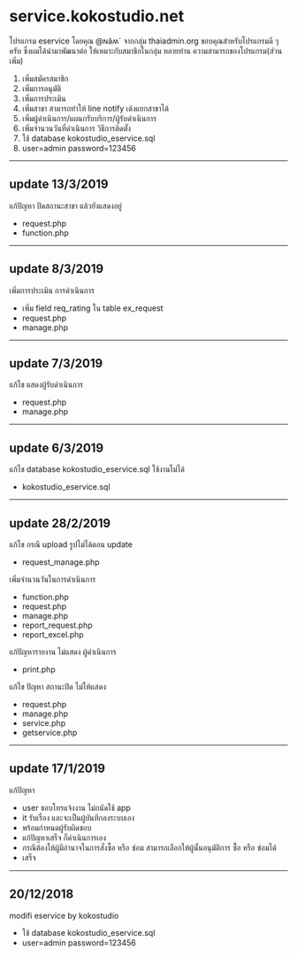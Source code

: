 # service.kokostudio.net
โปรแกรม eservice โดยคุณ @ɴäʍ` จากกลุ่ม thaiadmin.org ขอบคุณสำหรับโปรแกรมดี ๆ ครับ
ซึ่งผมได้นำมาพัฒนาต่อ ให้เหมาะกับสมาชิกในกลุ่ม หลายท่าน
ความสามารถของโปรแกรม(ส่วนเพิ่ม)
1. เพิ่มสมัครสมาชิก
2. เพิ่มการอนุมัติ
3. เพิ่มการประเมิน
4. เพิ่มสาขา สามารถทำให้ line notify เด้งแยกสาขาได้
5. เพิ่มผู้ดำเนินการ/แผนกรับบริการ/ผู้รับดำเนินการ
6. เพิ่มจำนวนวันที่ดำเนินการ
วิธีการติดตั้ง
1. ใช้ database kokostudio_eservice.sql
2. user=admin password=123456
-----
update 13/3/2019
-----
แก้ปัญหา ปิดสถานะสาขา แล้วยังแสดงอยู่
- request.php
- function.php
-----
update 8/3/2019
-----
เพิ่มการประเมิน การดำเนินการ
- เพิ่ม field req_rating ใน table ex_request
- request.php
- manage.php
-----
update 7/3/2019
-----
แก้ไข แสดงผู้รับดำเนินการ
- request.php
- manage.php
-----
update 6/3/2019
-----
แก้ไข database kokostudio_eservice.sql ใช้งานไม่ได้
- kokostudio_eservice.sql
-----
update 28/2/2019
-----
แก้ไข กรณี upload รูปไม่ได้ตอน update
- request_manage.php

เพิ่มจำนวนวันในการดำเนินการ
- function.php
- request.php
- manage.php
- report_request.php
- report_excel.php

แก้ปัญหารายงาน ไม่แสดง ผู้ดำเนินการ
- print.php

แก้ไข ปัญหา สถานะปิด ไม่ให้แสดง
- request.php
- manage.php
- service.php
- getservice.php
-----
update 17/1/2019
-----
แก้ปัญหา 
- user ชอบโทรแจ้งงาน ไม่ถนัดใช้ app
- it รับเรื่อง และจะเป็นผู้บันทึกลงระบบเอง 
- พร้อมกำหนดผู้รับผิดชอบ
- แก้ปัญหาเสร็จ ก็ดำเนินการเอง
- กรณีต้องให้ผู้มีอำนาจในการสั่งซื้อ หรือ ซ่อม สามารถเลือกให้ผู้นั้นอนุมัติการ ซื้่อ หรือ ซ่อมได้
- เสร็จ
-----
20/12/2018
-----
modifi eservice by kokostudio
- ใช้ database kokostudio_eservice.sql 
- user=admin password=123456
